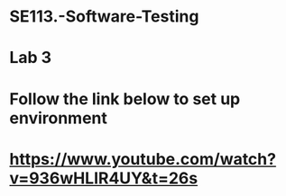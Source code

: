 # SE113.-Software-Testing
# Lab 3
# Follow the link below to set up environment
# https://www.youtube.com/watch?v=936wHLIR4UY&t=26s
